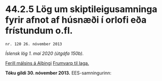 # 44.2.5 Lög um skiptileigusamninga fyrir afnot af húsnæði í orlofi eða frístundum o.fl.

`nr. 120 26. nóvember 2013`

_Íslensk lög 1. maí 2020 (útgáfa 150b)._

[Ferill málsins á Alþingi](https://www.althingi.is/thingstorf/thingmalalistar-eftir-thingum/ferill/?ltg=143&mnr=92)
[Frumvarp til laga.](https://www.althingi.is/altext/143/s/0092.html)

**Tóku gildi 30. nóvember 2013.**
EES-samningurinn:

